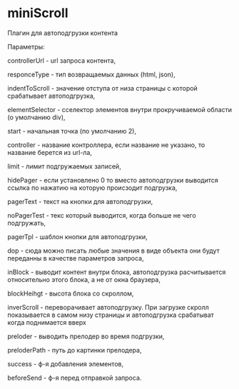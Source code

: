 miniScroll
==========

Плагин для автоподгрузки контента

Параметры:

controllerUrl - url запроса контента,

responceType - тип возвращаемых данных (html, json),

indentToScroll - значение отступа от низа страницы с которой срабатывает автоподгрузка,

elementSelector - сселектор элементов внутри прокручиваемой области (о умолчанию div),

start - начальная точка (по умолчанию 2),

controller - название контроллера, если название не указано, то название берется из url-ла,

limit - лимит подгружаемых записей,

hidePager - если установлено 0 то вместо автоподгрузки выводится ссылка по нажатию на которую происзодит подгрузка,

pagerText - текст на кнопки для автоподгрузки,

noPagerTest - текс который выводится, когда больше не чего подгружать,

pagerTpl - шаблон кнопки для автоподгрузки,

dop - сюда можно писать любые значения в виде объекта они будут переданны в качестве параметров запроса,

inBlock - выводит контент внутри блока, автоподгрузка расчитывается относительно этого блока, а не от окна браузера,

blockHeihgt - высота блока со скроллом,

inverScroll - переворачивает автоподгрузку. При загрузке скролл показывается в самом низу страницы и автоподгрузка срабатыват когда поднимается вверх

preloder - выводить прелодер во время подгрузки,

preloderPath - путь до картинки прелодера,

success - ф-я добавления элементов,

beforeSend - ф-я перед отправкой запроса.
